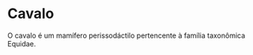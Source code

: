 <!DOCTYPE html>
<html lang="en">
<head>
    <meta charset="UTF-8">
    <meta name="viewport" content="width=device-width, initial-scale=1.0">
    <title>Document</title>
</head>
<body>
    <H1>Cavalo</H1>
    <p>O cavalo é um mamífero perissodáctilo pertencente à família taxonômica Equidae. </p>
    <img src="cavalo" alt="">
</body>
</html>

